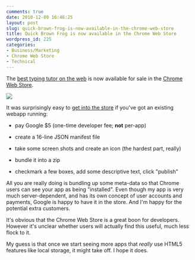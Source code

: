 ```yaml
---
comments: true
date: 2010-12-09 16:46:25
layout: post
slug: quick-brown-frog-is-now-available-in-the-chrome-web-store
title: Quick Brown Frog is now available in the Chrome Web Store
wordpress_id: 225
categories:
- Business/Marketing
- Chrome Web Store
- Technical
---
```


The [best typing tutor on the web](http://www.quickbrownfrog.com) is now available for sale in the [Chrome Web Store](https://chrome.google.com/webstore/detail/cngicknllndfldloclinjdfgjdbagkfn).

[![](http://quickbrownfrog.files.wordpress.com/2010/12/screen-shot-2010-12-09-at-4-33-25-pm.png?w=300)](https://chrome.google.com/webstore/detail/cngicknllndfldloclinjdfgjdbagkfn)

It was surprisingly easy to [get into the store](http://code.google.com/chrome/webstore/docs/get_started_simple.html) if you've got an existing webapp running:



	
  * pay Google $5 (one-time developer fee; **not** per-app)

	
  * create a 16-line JSON manifest file

	
  * take some screen shots and create an icon (the hardest part, really)

	
  * bundle it into a zip

	
  * checkmark a few boxes, add some descriptive text, click "publish"


All you are really doing is bundling up some meta-data so that Chrome users can see your app as being "installed". Even though my app is very much server-dependent, and has its own concept of user accounts and payments, Google is happy to have it in the store. And I'm happy for the potential extra customers.

It's obvious that the Chrome Web Store is a great boon for developers. However it's unclear whether users will actually find this useful, much less flock to it.

My guess is that once we start seeing more apps that _really_ use HTML5 features like local storage, it might take off. I hope it does.
